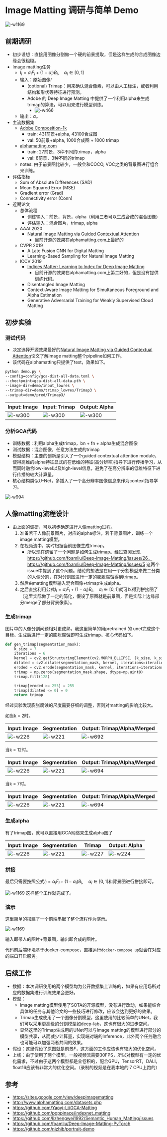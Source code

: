 # Image Matting 调研与简单 Demo

![-w1169](media/15840709208808/123.png)

## 前期调研

- 初步设想：直接用图像分割做一个硬的前景提取，但是这样生成的合成图像边缘会很粗糙。
- Image matting任务
    - $I_{i}=\alpha_{i} F_{i}+\left(1-\alpha_{i}\right) B_{i}, \quad \alpha_{i} \in[0,1]$
    - 输入：原始图像$I$
        - (optional) Trimap：用来确认混合像素，可以由人工标注，或者利用结构和形状等特征进行预测。
        - Adobe 的 Deep Image Matting 中提供了一个利用alpha来生成trimap的算法，可以用来进行模型训练。
            - ![-w466](media/15840709208808/15840808354888.jpg)
    - 输出：$\alpha$。
- 主流数据集
    - [Adobe Composition-1k](https://sites.google.com/view/deepimagematting)
        - train: 431前景+alpha, 43100合成图
        - val: 50前景+alpha, 1000合成图 + 1000 trimap
    - [alphamatting.com](http://www.alphamatting.com/datasets.php)
        - train: 27前景，3种不同的trimap，alpha
        - val: 8前景，3种不同的trimap
    - notes: 由于前景图比较少，一般会和COCO, VOC之类的背景图进行组合来训练。
- 评估指标
    - Sum of Absolute Differences (SAD)
    - Mean Squared Error (MSE)
    - Gradient error (Grad)
    - Connectivity error (Conn)
- 近期论文
    - 总体流程
        - 训练输入：前景，背景，alpha（利用三者可以生成合成的混合图像）
        - 评估输入：混合图片，trimap, alpha
    - AAAI 2020
        - [Natural Image Matting via Guided Contextual Attention](https://github.com/Yaoyi-Li/GCA-Matting)
            - 目前开源的效果在alphamatting.com上最好的
    - CVPR 2019
        - A Late Fusion CNN for Digital Matting
        - Learning-Based Sampling for Natural Image Matting
    - ICCV 2019
        - [Indices Matter: Learning to Index for Deep Image Matting](https://github.com/poppinace/indexnet_matting)
            - 目前开源的效果在alphamatting.com上第二好的，但是没有提供训练代码。
        - Disentangled Image Matting
        - Context-Aware Image Matting for Simultaneous Foreground and Alpha Estimation
        - Generative Adversarial Training for Weakly Supervised Cloud Matting

## 初步实验

### 测试代码

- 决定选择开源效果最好的[Natural Image Matting via Guided Contextual Attention](https://github.com/Yaoyi-Li/GCA-Matting)论文了解image matting整个pipeline如何工作。
- 该代码在alphamatting只提供了test，效果如下。

```bash
python demo.py \
--config=config/gca-dist-all-data.toml \
--checkpoint=gca-dist-all-data.pth \
--image-dir=demo/input_lowres \
--trimap-dir=demo/trimap_lowres/Trimap3 \
--output=demo/pred/Trimap3/
```


| Input: Image | Input: Trimap | Output: Alpha |
|--------------|---------------|---------------|
|      ![-w300](media/15840709208808/15840814202310.jpg)|        ![-w300](media/15840709208808/15840813839482.jpg)|        ![-w300](media/15840709208808/15840813574215.jpg)|

### 分析GCA代码

- 训练数据：利用alpha生成trimap，bn + fn + alpha生成混合图像
- 测试数据：混合图像，任意方法生成的trimap
- 模型结构：主要的创新是引入了一个guided contextual attention module，使得高维的alpha特征显式的在低维的特征(高分辨率)指导下进行传播学习，从而同时融合low-level以及high-level信息，避免了在高分辨率的低维特征下进行传播的较大计算量。
- 核心结构类似U-Net，多插入了一个高分辨率图像信息来作为context指导学习。

![-w994](media/15840709208808/15840845198256.jpg)

## 人像matting流程设计

- 由上面的调研，可以初步确定进行人像matting过程。
    1. 准备若干人像前景图片，对应的alpha标注，若干背景图片，训练一个image matting模型。
    2. 在视频流中，实时根据当前图像生成trimap。
        - 所以现在遗留了一个问题是如何生成trimap。经过查阅发现 https://github.com/foamliu/Deep-Image-Matting/issues/26，https://github.com/foamliu/Deep-Image-Matting/issues/5 这两个issue中提到了这个问题。结论的想法是在用一个分割模型来做二分类的人像分割，在对分割图进行一定的膨胀腐蚀得到trimap。
    3. 然后由matting模型输入混合图像+trimap生成alpha。
    4. 之后直接利用公式$I_{i}=\alpha_{i} F_{i}+\left(1-\alpha_{i}\right) B_{i}, \quad \alpha_{i} \in[0,1]$就可以得到拼接图了（这里实际做了一定的简化，假设了原图就是前景图，但是实际上边缘部分merge了部分背景像素）。

### 生成trimap

图片中的人像分割问题相对更成熟，我这里简单的用pretrained 的 unet完成这个目标。生成后进行一定的膨胀腐蚀即可生成trimap。核心代码如下。

```python
def gen_trimap(segmentation_mask):
    k_size = 7
    iterations = 6
    kernel = cv2.getStructuringElement(cv2.MORPH_ELLIPSE, (k_size, k_size))
    dilated = cv2.dilate(segmentation_mask, kernel, iterations=iterations)
    eroded = cv2.erode(segmentation_mask, kernel, iterations=iterations)
    trimap = np.zeros(segmentation_mask.shape, dtype=np.uint8)
    trimap.fill(128)

    trimap[eroded >= 255] = 255
    trimap[dilated <= 0] = 0
    return trimap
```

经过实验发现膨胀腐蚀的尺度需要仔细的调整，否则对matting的影响比较大。

如当k = 2时。

| Input: Image | Segmentation | Output: Trimap/Alpha/Merged |
|--------------|---------------|---------------|
|   ![-w226](media/15840709208808/15841196177534.jpg)|![-w221](media/15840709208808/15841197820899.jpg)|![-w692](media/15840709208808/15841214019531.jpg)|

当k = 12时。

| Input: Image | Segmentation | Output: Trimap/Alpha/Merged |
|--------------|---------------|---------------|
|   ![-w226](media/15840709208808/15841196177534.jpg)|![-w221](media/15840709208808/15841197820899.jpg)|![-w694](media/15840709208808/15841213614909.jpg)|

当k = 7时。

| Input: Image | Segmentation | Output: Trimap/Alpha/Merged |
|--------------|---------------|---------------|
|   ![-w226](media/15840709208808/15841196177534.jpg)|![-w221](media/15840709208808/15841197820899.jpg)|  ![-w694](media/15840709208808/15841214662067.jpg)|


### 生成alpha

有了trimap图，就可以直接用GCA网络来生成alpha图了


| Input: Image |  Segmentation | Trimap | Output: Alpha|
|--------------|---------------|---------------|-----------|
|   ![-w226](media/15840709208808/15841196177534.jpg)|![-w221](media/15840709208808/15841197820899.jpg)|      ![-w227](media/15840709208808/15841196317793.jpg)|![-w224](media/15840709208808/15841196424954.jpg)|

### 拼接

最后只需要按照公式$I_{i}=\alpha_{i} F_{i}+\left(1-\alpha_{i}\right) B_{i}, \quad \alpha_{i} \in[0,1]$和背景图进行拼接即可。

![-w1169](media/15840709208808/23.png)
这样整个工作就完成了。

### 演示

这里简单的搭建了一个前端串起了整个流程作为演示。


![-w1169](media/15840709208808/123.png)

输入即带人的图片+背景图，输出即合成的图片。

代码前后端环境基于docker-compose，直接运行`docker-compose up`就会在对应的端口开启服务。

## 后续工作

- 数据：本次调研使用的两个模型均为公开数据集上训练的，如果有应用场所对应的数据集进行训练效果会更好。
- 模型：
    - Image matting模型使用了SOTA的开源模型，没有进行改动，如果能结合具体的任务与其他论文的一些技巧进行修改，应该会达到更好的效果。
    - Trimap生成使用了一个图像分割模型，这里使用的比较简单的UNet，我们可以采用更高级的分割模型如deep-lab，这也有很大的进步空间。
    - 显然这里的Trimap生成用的UNet可以与Image matting的模型进行部分的模型共享，从而减少计算量，实现端对端的Inference，此外两个任务融合也可能可以加强两者共同的效果。
- 假设：这里假设了原图就是前景$F$，这方面的工作应该也有较大的优化空间。
- 上线：由于使用了两个模型，一般视频流需要30FPS，所以对模型有一定的优化需求，不过由于这两个模型都是全卷积的，配合GPU，TensorRT，DALI，float16应该有非常大的优化空间。（录制的视频是在我本地的i7 CPU上跑的）

## 参考

- https://sites.google.com/view/deepimagematting
- http://www.alphamatting.com/datasets.php
- https://github.com/Yaoyi-Li/GCA-Matting
- https://github.com/poppinace/indexnet_matting
- https://github.com/lizhengwei1992/Semantic_Human_Matting/issues
- https://github.com/foamliu/Deep-Image-Matting-PyTorch
- https://github.com/nizhib/portrait-demo
